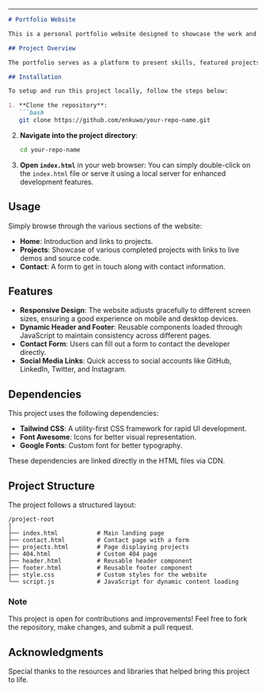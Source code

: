 
---

```markdown
# Portfolio Website

This is a personal portfolio website designed to showcase the work and skills of Enkhbayar Enkhsaikhan, a frontend developer. The website includes sections for projects, a contact form, and testimonials, reflecting a stylish and responsive layout using modern web technologies.

## Project Overview

The portfolio serves as a platform to present skills, featured projects, and contact information. It is built with a focus on responsiveness and usability, utilizing HTML, CSS, and JavaScript for interactivity and presentation.

## Installation

To setup and run this project locally, follow the steps below:

1. **Clone the repository**:
   ```bash
   git clone https://github.com/enkuwo/your-repo-name.git
   ```

2. **Navigate into the project directory**:
   ```bash
   cd your-repo-name
   ```

3. **Open `index.html`** in your web browser:
   You can simply double-click on the `index.html` file or serve it using a local server for enhanced development features.

## Usage

Simply browse through the various sections of the website:

- **Home**: Introduction and links to projects.
- **Projects**: Showcase of various completed projects with links to live demos and source code.
- **Contact**: A form to get in touch along with contact information.

## Features

- **Responsive Design**: The website adjusts gracefully to different screen sizes, ensuring a good experience on mobile and desktop devices.
- **Dynamic Header and Footer**: Reusable components loaded through JavaScript to maintain consistency across different pages.
- **Contact Form**: Users can fill out a form to contact the developer directly.
- **Social Media Links**: Quick access to social accounts like GitHub, LinkedIn, Twitter, and Instagram.

## Dependencies

This project uses the following dependencies:
- **Tailwind CSS**: A utility-first CSS framework for rapid UI development.
- **Font Awesome**: Icons for better visual representation.
- **Google Fonts**: Custom font for better typography.

These dependencies are linked directly in the HTML files via CDN.

## Project Structure

The project follows a structured layout:
```
/project-root
│
├── index.html           # Main landing page
├── contact.html         # Contact page with a form
├── projects.html        # Page displaying projects
├── 404.html             # Custom 404 page
├── header.html          # Reusable header component
├── footer.html          # Reusable footer component
├── style.css            # Custom styles for the website
└── script.js            # JavaScript for dynamic content loading
```

### Note
This project is open for contributions and improvements! Feel free to fork the repository, make changes, and submit a pull request.

## Acknowledgments

Special thanks to the resources and libraries that helped bring this project to life.
```
